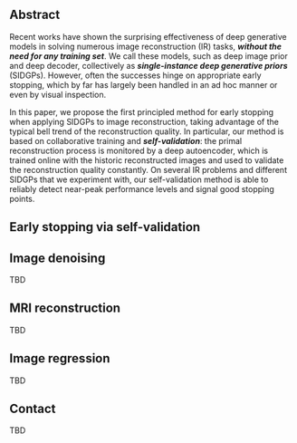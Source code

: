 ## Abstract

Recent works have shown the surprising effectiveness of deep generative models in solving numerous image reconstruction (IR) tasks, ***without the need for any training set***. We call these models, such as deep image prior and deep decoder, collectively as ***single-instance deep generative priors*** (SIDGPs). However, often the successes hinge on appropriate early stopping, which by far has largely been handled in an ad hoc manner or even by visual inspection. 

In this paper, we propose the first principled method for early stopping when applying SIDGPs to image reconstruction, taking advantage of the typical bell trend of the reconstruction quality. In particular, our method is based on collaborative training and ***self-validation***: the primal reconstruction process is monitored by a deep autoencoder, which is trained online with the historic reconstructed images and used to validate the reconstruction quality constantly. On several IR problems and different SIDGPs that we experiment with, our self-validation method is able to reliably detect near-peak performance levels and signal good stopping points.


## Early stopping via self-validation



## Image denoising
TBD

## MRI reconstruction
TBD

## Image regression
TBD

## Contact
TBD
